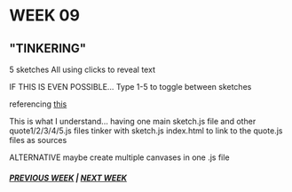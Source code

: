 # WEEK 09 

## "TINKERING" 

5 sketches
All using clicks to reveal text 

IF THIS IS EVEN POSSIBLE…
Type 1-5 to toggle between sketches

referencing [this](https://stackoverflow.com/questions/37979817/what-is-the-best-way-to-change-p5-js-canvas-dynamically-in-the-same-webpage)

This is what I understand...
having one main sketch.js file and other quote1/2/3/4/5.js files 
tinker with sketch.js index.html to link to the quote.js files as sources 

ALTERNATIVE
maybe create multiple canvases in one .js file 


##### [PREVIOUS WEEK](https://samanthangsy.github.io/codewords/Weekly%20Diary/08/)  |  [NEXT WEEK](https://samanthangsy.github.io/codewords/Weekly%20Diary/10/)
